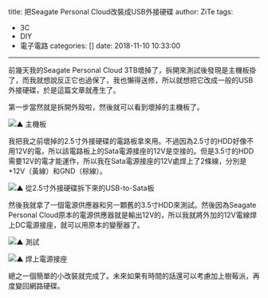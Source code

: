 title: 把Seagate Personal Cloud改裝成USB外接硬碟
author: ZiTe
tags:
  - 3C
  - DIY
  - 電子電路
categories: []
date: 2018-11-10 10:33:00
---
前幾天我的Seagate Personal Cloud 3TB壞掉了，拆開來測試後發現是主機板掛了，而我就想說反正它也過保了，我也懶得送修，所以就想把它改成一般的USB外接硬碟，於是這篇文章就產生了。

<!--more-->

第一步當然就是拆開外殼啦，然後就可以看到壞掉的主機板了。

![▲ 主機板](https://1.bp.blogspot.com/-x7dp6JOc8-4/XppnpsjDQbI/AAAAAAAACHI/Wuh-IGCGuZM-0R0WJOD6Pw5BMOsyJSVtwCPcBGAsYHg/s640/DSC_0020.jpg)

我把我之前壞掉的2.5寸外接硬碟的電路板拿來用。不過因為2.5寸的HDD好像不用12V的電，所以該電路板上的Sata電源接座的12V是空接的。但是3.5寸的HDD需要12V的電才能運作，所以我在Sata電源接座的12V處焊上了2條線，分別是+12V（黃線）和GND（棕線）。

![▲ 從2.5寸外接硬碟拆下來的USB-to-Sata板](https://1.bp.blogspot.com/-ZvOLPwbKQ9A/Xppnpg8NXiI/AAAAAAAACHI/hHe4ZGf5wbUcvj_C6mfIp_elj1mKinQ_wCPcBGAsYHg/s1600/DSC_0038.jpg)

然後我就拿了一個電源供應器和另一顆舊的3.5寸HDD來測試。然後因為Seagate Personal Cloud原本的電源供應器就是輸出12V的，所以我就將外加的12V電線焊上DC電源接座，就可以用原本的變壓器了。

![▲ 測試](https://1.bp.blogspot.com/-moZb8s4vIRs/Xppnpo1VKII/AAAAAAAACHI/lny_48929VIPfbevah21RbAJsGdV26sTgCPcBGAsYHg/s1600/DSC_0036.jpg)

![▲ 焊上電源接座](https://1.bp.blogspot.com/-s3dxPY4la3A/XppnptsoGKI/AAAAAAAACHI/_pXPIWNKrBY1XTLM3Kcp13dT_gdLPqJ-ACPcBGAsYHg/s1600/DSC_0080.jpg)

總之一個簡單的小改裝就完成了。未來如果有時間的話還可以考慮加上樹莓派，再度變回網路硬碟。